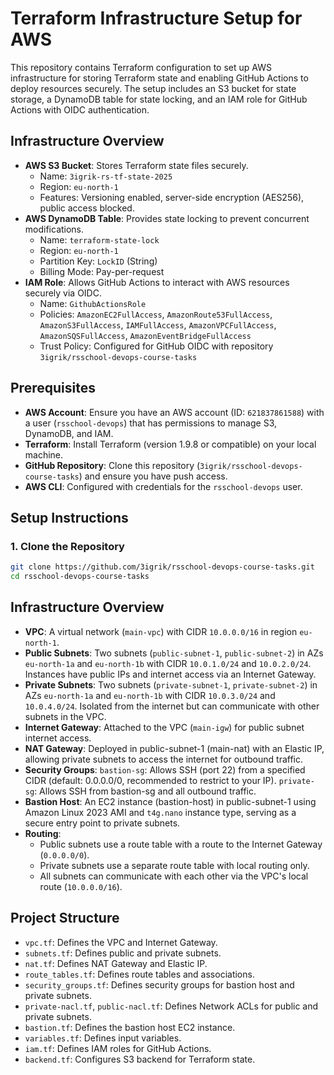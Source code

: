 # Terraform Infrastructure Setup for AWS

This repository contains Terraform configuration to set up AWS infrastructure for storing Terraform state and enabling GitHub Actions to deploy resources securely. The setup includes an S3 bucket for state storage, a DynamoDB table for state locking, and an IAM role for GitHub Actions with OIDC authentication.

## Infrastructure Overview

- **AWS S3 Bucket**: Stores Terraform state files securely.
  - Name: `3igrik-rs-tf-state-2025`
  - Region: `eu-north-1`
  - Features: Versioning enabled, server-side encryption (AES256), public access blocked.
- **AWS DynamoDB Table**: Provides state locking to prevent concurrent modifications.
  - Name: `terraform-state-lock`
  - Region: `eu-north-1`
  - Partition Key: `LockID` (String)
  - Billing Mode: Pay-per-request
- **IAM Role**: Allows GitHub Actions to interact with AWS resources securely via OIDC.
  - Name: `GithubActionsRole`
  - Policies: `AmazonEC2FullAccess`, `AmazonRoute53FullAccess`, `AmazonS3FullAccess`, `IAMFullAccess`, `AmazonVPCFullAccess`, `AmazonSQSFullAccess`, `AmazonEventBridgeFullAccess`
  - Trust Policy: Configured for GitHub OIDC with repository `3igrik/rsschool-devops-course-tasks`

## Prerequisites

- **AWS Account**: Ensure you have an AWS account (ID: `621837861588`) with a user (`rsschool-devops`) that has permissions to manage S3, DynamoDB, and IAM.
- **Terraform**: Install Terraform (version 1.9.8 or compatible) on your local machine.
- **GitHub Repository**: Clone this repository (`3igrik/rsschool-devops-course-tasks`) and ensure you have push access.
- **AWS CLI**: Configured with credentials for the `rsschool-devops` user.

## Setup Instructions

### 1. Clone the Repository

```bash
git clone https://github.com/3igrik/rsschool-devops-course-tasks.git
cd rsschool-devops-course-tasks
```

## Infrastructure Overview

- **VPC**: A virtual network (`main-vpc`) with CIDR `10.0.0.0/16` in region `eu-north-1`.
- **Public Subnets**: Two subnets (`public-subnet-1`, `public-subnet-2`) in AZs `eu-north-1a` and `eu-north-1b` with CIDR `10.0.1.0/24` and `10.0.2.0/24`. Instances have public IPs and internet access via an Internet Gateway.
- **Private Subnets**: Two subnets (`private-subnet-1`, `private-subnet-2`) in AZs `eu-north-1a` and `eu-north-1b` with CIDR `10.0.3.0/24` and `10.0.4.0/24`. Isolated from the internet but can communicate with other subnets in the VPC.
- **Internet Gateway**: Attached to the VPC (`main-igw`) for public subnet internet access.
- **NAT Gateway**: Deployed in public-subnet-1 (main-nat) with an Elastic IP, allowing private subnets to access the internet for outbound traffic.
- **Security Groups**:
  `bastion-sg`: Allows SSH (port 22) from a specified CIDR (default: 0.0.0.0/0, recommended to restrict to your IP).
  `private-sg`: Allows SSH from bastion-sg and all outbound traffic.
- **Bastion Host**: An EC2 instance (bastion-host) in public-subnet-1 using Amazon Linux 2023 AMI and `t4g.nano` instance type, serving as a secure entry point to private subnets.
- **Routing**:
  - Public subnets use a route table with a route to the Internet Gateway (`0.0.0.0/0`).
  - Private subnets use a separate route table with local routing only.
  - All subnets can communicate with each other via the VPC's local route (`10.0.0.0/16`).

## Project Structure

- `vpc.tf`: Defines the VPC and Internet Gateway.
- `subnets.tf`: Defines public and private subnets.
- `nat.tf`: Defines NAT Gateway and Elastic IP.
- `route_tables.tf`: Defines route tables and associations.
- `security_groups.tf`: Defines security groups for bastion host and private subnets.
- `private-nacl.tf`, `public-nacl.tf`: Defines Network ACLs for public and private subnets.
- `bastion.tf`: Defines the bastion host EC2 instance.
- `variables.tf`: Defines input variables.
- `iam.tf`: Defines IAM roles for GitHub Actions.
- `backend.tf`: Configures S3 backend for Terraform state.
